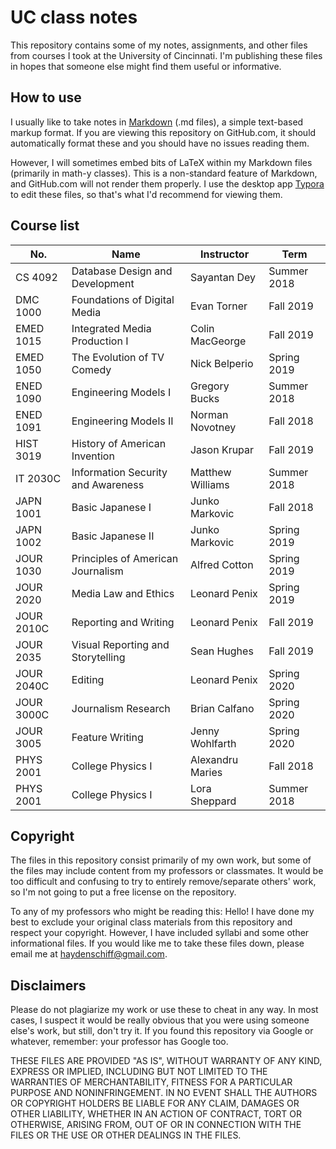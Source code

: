 # UC class notes
This repository contains some of my notes, assignments, and other files from courses I took at the University of Cincinnati. I'm publishing these files in hopes that someone else might find them useful or informative.

## How to use
I usually like to take notes in [Markdown](https://github.com/adam-p/markdown-here/wiki/Markdown-Cheatsheet) (.md files), a simple text-based markup format. If you are viewing this repository on GitHub.com, it should automatically format these and you should have no issues reading them.

However, I will sometimes embed bits of LaTeX within my Markdown files (primarily in math-y classes). This is a non-standard feature of Markdown, and GitHub.com will not render them properly. I use the desktop app [Typora](https://www.typora.io/) to edit these files, so that's what I'd recommend for viewing them.

## Course list

| No. | Name | Instructor | Term |
| --- | --- | --- | --- |
CS 4092 | Database Design and Development | Sayantan Dey | Summer 2018
DMC 1000 | Foundations of Digital Media | Evan Torner | Fall 2019
EMED 1015 | Integrated Media Production I | Colin MacGeorge | Fall 2019
EMED 1050 | The Evolution of TV Comedy | Nick Belperio | Spring 2019
ENED 1090 | Engineering Models I | Gregory Bucks | Summer 2018
ENED 1091 | Engineering Models II | Norman Novotney | Fall 2018
HIST 3019 | History of American Invention | Jason Krupar | Fall 2019
IT 2030C | Information Security and Awareness | Matthew Williams | Summer 2018
JAPN 1001 | Basic Japanese I | Junko Markovic | Fall 2018
JAPN 1002 | Basic Japanese II | Junko Markovic | Spring 2019
JOUR 1030 | Principles of American Journalism | Alfred Cotton | Spring 2019
JOUR 2020 | Media Law and Ethics | Leonard Penix | Spring 2019
JOUR 2010C | Reporting and Writing | Leonard Penix | Fall 2019
JOUR 2035 | Visual Reporting and Storytelling | Sean Hughes | Fall 2019
JOUR 2040C | Editing | Leonard Penix | Spring 2020
JOUR 3000C | Journalism Research | Brian Calfano | Spring 2020
JOUR 3005 | Feature Writing | Jenny Wohlfarth | Spring 2020
PHYS 2001 | College Physics I | Alexandru Maries | Fall 2018
PHYS 2001 | College Physics I | Lora Sheppard | Summer 2018

## Copyright
The files in this repository consist primarily of my own work, but some of the files may include content from my professors or classmates. It would be too difficult and confusing to try to entirely remove/separate others' work, so I'm not going to put a free license on the repository.

To any of my professors who might be reading this: Hello! I have done my best to exclude your original class materials from this repository and respect your copyright. However, I have included syllabi and some other informational files. If you would like me to take these files down, please email me at [haydenschiff@gmail.com](mailto:haydenschiff@gmail.com).

## Disclaimers
Please do not plagiarize my work or use these to cheat in any way. In most cases, I suspect it would be really obvious that you were using someone else's work, but still, don't try it. If you found this repository via Google or whatever, remember: your professor has Google too.

THESE FILES ARE PROVIDED "AS IS", WITHOUT WARRANTY OF ANY KIND,
EXPRESS OR IMPLIED, INCLUDING BUT NOT LIMITED TO THE WARRANTIES OF
MERCHANTABILITY, FITNESS FOR A PARTICULAR PURPOSE AND
NONINFRINGEMENT. IN NO EVENT SHALL THE AUTHORS OR COPYRIGHT HOLDERS BE
LIABLE FOR ANY CLAIM, DAMAGES OR OTHER LIABILITY, WHETHER IN AN ACTION
OF CONTRACT, TORT OR OTHERWISE, ARISING FROM, OUT OF OR IN CONNECTION
WITH THE FILES OR THE USE OR OTHER DEALINGS IN THE FILES.
